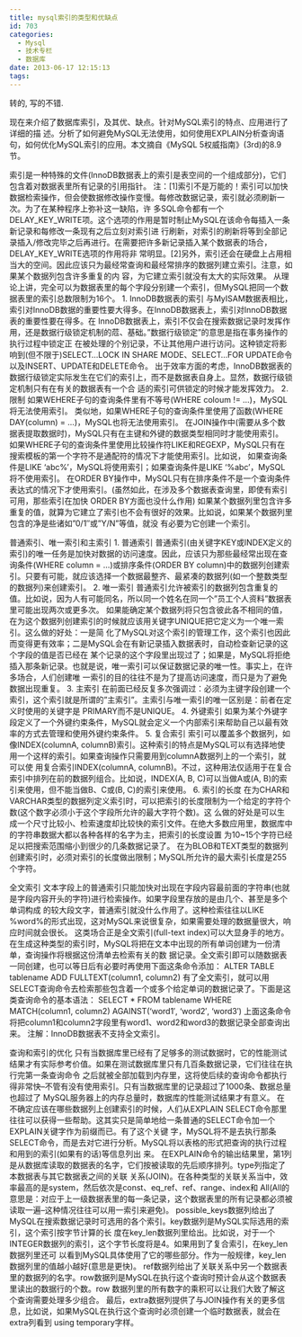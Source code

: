 ```yaml
---
title: mysql索引的类型和优缺点
id: 703
categories:
  - Mysql
  - 技术专栏
  - 数据库
date: 2013-06-17 12:15:13
tags:
---
```


 转的, 写的不错. 

现在来介绍了数据库索引，及其优、缺点。针对MySQL索引的特点、应用进行了详细的描 述。分析了如何避免MySQL无法使用，如何使用EXPLAIN分析查询语句，如何优化MySQL索引的应用。本文摘自《MySQL 5权威指南》(3rd)的8.9节。
<!--more-->
索引是一种特殊的文件(InnoDB数据表上的索引是表空间的一个组成部分)，它们包含着对数据表里所有记录的引用指针。
注：[1]索引不是万能的！索引可以加快数据检索操作，但会使数据修改操作变慢。每修改数据记录，索引就必须刷新一次。为了在某种程序上弥补这一缺陷，许 多SQL命令都有一个DELAY_KEY_WRITE项。这个选项的作用是暂时制止MySQL在该命令每插入一条新记录和每修改一条现有之后立刻对索引进 行刷新，对索引的刷新将等到全部记录插入/修改完毕之后再进行。在需要把许多新记录插入某个数据表的场合，DELAY_KEY_WRITE选项的作用将非 常明显。[2]另外，索引还会在硬盘上占用相当大的空间。因此应该只为最经常查询和最经常排序的数据列建立索引。注意，如果某个数据列包含许多重复的内 容，为它建立索引就没有太大的实际效果。
从理论上讲，完全可以为数据表里的每个字段分别建一个索引，但MySQL把同一个数据表里的索引总数限制为16个。
1\. InnoDB数据表的索引
与MyISAM数据表相比，索引对InnoDB数据的重要性要大得多。在InnoDB数据表上，索引对InnoDB数据表的重要性要在得多。在 InnoDB数据表上，索引不仅会在搜索数据记录时发挥作用，还是数据行级锁定机制的苊、基础。”数据行级锁定”的意思是指在事务操作的执行过程中锁定正 在被处理的个别记录，不让其他用户进行访问。这种锁定将影响到(但不限于)SELECT…LOCK IN SHARE MODE、SELECT…FOR UPDATE命令以及INSERT、UPDATE和DELETE命令。
出于效率方面的考虑，InnoDB数据表的数据行级锁定实际发生在它们的索引上，而不是数据表自身上。显然，数据行级锁定机制只有在有关的数据表有一个合 适的索引可供锁定的时候才能发挥效力。
2\. 限制
如果WEHERE子句的查询条件里有不等号(WHERE coloum != …)，MySQL将无法使用索引。
类似地，如果WHERE子句的查询条件里使用了函数(WHERE DAY(column) = …)，MySQL也将无法使用索引。
在JOIN操作中(需要从多个数据表提取数据时)，MySQL只有在主键和外键的数据类型相同时才能使用索引。
如果WHERE子句的查询条件里使用比较操作符LIKE和REGEXP，MySQL只有在搜索模板的第一个字符不是通配符的情况下才能使用索引。比如说， 如果查询条件是LIKE ‘abc%’，MySQL将使用索引；如果查询条件是LIKE ‘%abc’，MySQL将不使用索引。
在ORDER BY操作中，MySQL只有在排序条件不是一个查询条件表达式的情况下才使用索引。(虽然如此，在涉及多个数据表查询里，即使有索引可用，那些索引在加快 ORDER BY方面也没什么作用)
如果某个数据列里包含许多重复的值，就算为它建立了索引也不会有很好的效果。比如说，如果某个数据列里包含的净是些诸如”0/1″或”Y/N”等值，就没 有必要为它创建一个索引。

普通索引、唯一索引和主索引
1\. 普通索引
普通索引(由关键字KEY或INDEX定义的索引)的唯一任务是加快对数据的访问速度。因此，应该只为那些最经常出现在查询条件(WHERE column = …)或排序条件(ORDER BY column)中的数据列创建索引。只要有可能，就应该选择一个数据最整齐、最紧凑的数据列(如一个整数类型的数据列)来创建索引。
2\. 唯一索引
普通索引允许被索引的数据列包含重复的值。比如说，因为人有可能同名，所以同一个姓名在同一个”员工个人资料”数据表里可能出现两次或更多次。
如果能确定某个数据列将只包含彼此各不相同的值，在为这个数据列创建索引的时候就应该用关键字UNIQUE把它定义为一个唯一索引。这么做的好处：一是简 化了MySQL对这个索引的管理工作，这个索引也因此而变得更有效率；二是MySQL会在有新记录插入数据表时，自动检查新记录的这个字段的值是否已经在 某个记录的这个字段里出现过了；如果是，MySQL将拒绝插入那条新记录。也就是说，唯一索引可以保证数据记录的唯一性。事实上，在许多场合，人们创建唯 一索引的目的往往不是为了提高访问速度，而只是为了避免数据出现重复。
3\. 主索引
在前面已经反复多次强调过：必须为主键字段创建一个索引，这个索引就是所谓的”主索引”。主索引与唯一索引的唯一区别是：前者在定义时使用的关键字是 PRIMARY而不是UNIQUE。
4\. 外键索引
如果为某个外键字段定义了一个外键约束条件，MySQL就会定义一个内部索引来帮助自己以最有效率的方式去管理和使用外键约束条件。
5\. 复合索引
索引可以覆盖多个数据列，如像INDEX(columnA, columnB)索引。这种索引的特点是MySQL可以有选择地使用一个这样的索引。如果查询操作只需要用到columnA数据列上的一个索引，就可以使 用复合索引INDEX(columnA, columnB)。不过，这种用法仅适用于在复合索引中排列在前的数据列组合。比如说，INDEX(A, B, C)可以当做A或(A, B)的索引来使用，但不能当做B、C或(B, C)的索引来使用。
6\. 索引的长度
在为CHAR和VARCHAR类型的数据列定义索引时，可以把索引的长度限制为一个给定的字符个数(这个数字必须小于这个字段所允许的最大字符个数)。这 么做的好处是可以生成一个尺寸比较小、检索速度却比较快的索引文件。在绝大多数应用里，数据库中的字符串数据大都以各种各样的名字为主，把索引的长度设置 为10~15个字符已经足以把搜索范围缩小到很少的几条数据记录了。
在为BLOB和TEXT类型的数据列创建索引时，必须对索引的长度做出限制；MySQL所允许的最大索引长度是255个字符。

全文索引
文本字段上的普通索引只能加快对出现在字段内容最前面的字符串(也就是字段内容开头的字符)进行检索操作。如果字段里存放的是由几个、甚至是多个单词构成 的较大段文字，普通索引就没什么作用了。这种检索往往以LIKE %word%的形式出现，这对MySQL来说很复杂，如果需要处理的数据量很大，响应时间就会很长。
这类场合正是全文索引(full-text index)可以大显身手的地方。在生成这种类型的索引时，MySQL将把在文本中出现的所有单词创建为一份清单，查询操作将根据这份清单去检索有关的数 据记录。全文索引即可以随数据表一同创建，也可以等日后有必要时再使用下面这条命令添加：
ALTER TABLE tablename ADD FULLTEXT(column1, column2)
有了全文索引，就可以用SELECT查询命令去检索那些包含着一个或多个给定单词的数据记录了。下面是这类查询命令的基本语法：
SELECT * FROM tablename
WHERE MATCH(column1, column2) AGAINST(‘word1′, ‘word2′, ‘word3′)
上面这条命令将把column1和column2字段里有word1、word2和word3的数据记录全部查询出来。
注解：InnoDB数据表不支持全文索引。

查询和索引的优化
只有当数据库里已经有了足够多的测试数据时，它的性能测试结果才有实际参考价值。如果在测试数据库里只有几百条数据记录，它们往往在执行完第一条查询命令 之后就被全部加载到内存里，这将使后续的查询命令都执行得非常快–不管有没有使用索引。只有当数据库里的记录超过了1000条、数据总量也超过了 MySQL服务器上的内存总量时，数据库的性能测试结果才有意义。
在不确定应该在哪些数据列上创建索引的时候，人们从EXPLAIN SELECT命令那里往往可以获得一些帮助。这其实只是简单地给一条普通的SELECT命令加一个EXPLAIN关键字作为前缀而已。有了这个关键 字，MySQL将不是去执行那条SELECT命令，而是去对它进行分析。MySQL将以表格的形式把查询的执行过程和用到的索引(如果有的话)等信息列出 来。
在EXPLAIN命令的输出结果里，第1列是从数据库读取的数据表的名字，它们按被读取的先后顺序排列。type列指定了本数据表与其它数据表之间的关联 关系(JOIN)。在各种类型的关联关系当中，效率最高的是system，然后依次是const、eq_ref、ref、range、index和 All(All的意思是：对应于上一级数据表里的每一条记录，这个数据表里的所有记录都必须被读取一遍–这种情况往往可以用一索引来避免)。
possible_keys数据列给出了MySQL在搜索数据记录时可选用的各个索引。key数据列是MySQL实际选用的索引，这个索引按字节计算的长 度在key_len数据列里给出。比如说，对于一个INTEGER数据列的索引，这个字节长度将是4。如果用到了复合索引，在key_len数据列里还可 以看到MySQL具体使用了它的哪些部分。作为一般规律，key_len数据列里的值越小越好(意思是更快)。
ref数据列给出了关联关系中另一个数据表里的数据列的名字。row数据列是MySQL在执行这个查询时预计会从这个数据表里读出的数据行的个数。row 数据列里的所有数字的乘积可以让我们大致了解这个查询需要处理多少组合。
最后，extra数据列提供了与JOIN操作有关的更多信息，比如说，如果MySQL在执行这个查询时必须创建一个临时数据表，就会在extra列看到 using temporary字样。
